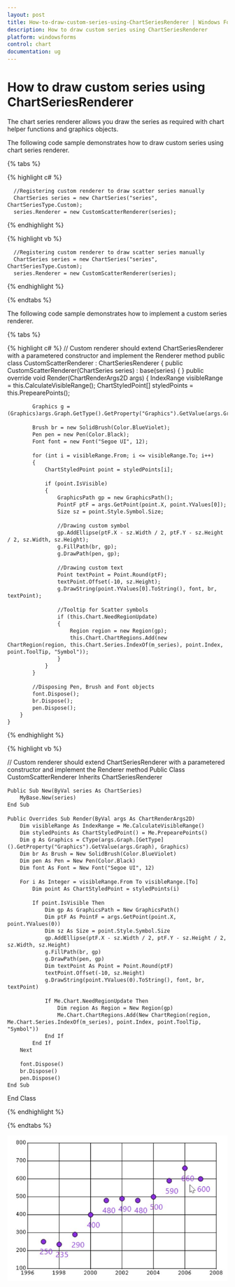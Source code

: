 ```yaml
---
layout: post
title: How-to-draw-custom-series-using-ChartSeriesRenderer | Windows Forms | Syncfusion
description: How to draw custom series using ChartSeriesRenderer
platform: windowsforms
control: chart
documentation: ug
---
```


# How to draw custom series using ChartSeriesRenderer

The chart series renderer allows you draw the series as required with chart helper functions and graphics objects.

The following code sample demonstrates how to draw custom series using chart series renderer.

{% tabs %}

{% highlight c# %}

      //Registering custom renderer to draw scatter series manually
      ChartSeries series = new ChartSeries("series", ChartSeriesType.Custom);            
      series.Renderer = new CustomScatterRenderer(series);

{% endhighlight %}

{% highlight vb %}

      //Registering custom renderer to draw scatter series manually
      ChartSeries series = new ChartSeries("series", ChartSeriesType.Custom);            
      series.Renderer = new CustomScatterRenderer(series);

{% endhighlight %}

{% endtabs %}	

The following code sample demonstrates how to implement a custom series renderer.

{% tabs %}

{% highlight c# %}
// Custom renderer should extend ChartSeriesRenderer with a parametered constructor and implement the Renderer method
    public class CustomScatterRenderer : ChartSeriesRenderer
    {
        public CustomScatterRenderer(ChartSeries series)
            : base(series)
        {
        }
        public override void Render(ChartRenderArgs2D args)
        {
            IndexRange visibleRange = this.CalculateVisibleRange();
            ChartStyledPoint[] styledPoints = this.PrepearePoints();

            Graphics g = (Graphics)args.Graph.GetType().GetProperty("Graphics").GetValue(args.Graph);

            Brush br = new SolidBrush(Color.BlueViolet);
            Pen pen = new Pen(Color.Black);
            Font font = new Font("Segoe UI", 12);

            for (int i = visibleRange.From; i <= visibleRange.To; i++)
            {
                ChartStyledPoint point = styledPoints[i];

                if (point.IsVisible)
                {
                    GraphicsPath gp = new GraphicsPath();
                    PointF ptF = args.GetPoint(point.X, point.YValues[0]);
                    Size sz = point.Style.Symbol.Size;

                    //Drawing custom symbol
                    gp.AddEllipse(ptF.X - sz.Width / 2, ptF.Y - sz.Height / 2, sz.Width, sz.Height);
                    g.FillPath(br, gp);
                    g.DrawPath(pen, gp);

                    //Drawing custom text
                    Point textPoint = Point.Round(ptF);
                    textPoint.Offset(-10, sz.Height);
                    g.DrawString(point.YValues[0].ToString(), font, br, textPoint);

                    //Tooltip for Scatter symbols
                    if (this.Chart.NeedRegionUpdate)
                    {
                        Region region = new Region(gp);
                        this.Chart.ChartRegions.Add(new ChartRegion(region, this.Chart.Series.IndexOf(m_series), point.Index, point.ToolTip, "Symbol"));
                    }
                }
            }

            //Disposing Pen, Brush and Font objects
            font.Dispose();
            br.Dispose();
            pen.Dispose();
        }
    }

{% endhighlight %}

{% highlight vb %}

// Custom renderer should extend ChartSeriesRenderer with a parametered constructor and implement the Renderer method
   Public Class CustomScatterRenderer Inherits ChartSeriesRenderer

    Public Sub New(ByVal series As ChartSeries)
        MyBase.New(series)
    End Sub

    Public Overrides Sub Render(ByVal args As ChartRenderArgs2D)
        Dim visibleRange As IndexRange = Me.CalculateVisibleRange()
        Dim styledPoints As ChartStyledPoint() = Me.PrepearePoints()
        Dim g As Graphics = CType(args.Graph.[GetType]().GetProperty("Graphics").GetValue(args.Graph), Graphics)
        Dim br As Brush = New SolidBrush(Color.BlueViolet)
        Dim pen As Pen = New Pen(Color.Black)
        Dim font As Font = New Font("Segoe UI", 12)

        For i As Integer = visibleRange.From To visibleRange.[To]
            Dim point As ChartStyledPoint = styledPoints(i)

            If point.IsVisible Then
                Dim gp As GraphicsPath = New GraphicsPath()
                Dim ptF As PointF = args.GetPoint(point.X, point.YValues(0))
                Dim sz As Size = point.Style.Symbol.Size
                gp.AddEllipse(ptF.X - sz.Width / 2, ptF.Y - sz.Height / 2, sz.Width, sz.Height)
                g.FillPath(br, gp)
                g.DrawPath(pen, gp)
                Dim textPoint As Point = Point.Round(ptF)
                textPoint.Offset(-10, sz.Height)
                g.DrawString(point.YValues(0).ToString(), font, br, textPoint)

                If Me.Chart.NeedRegionUpdate Then
                    Dim region As Region = New Region(gp)
                    Me.Chart.ChartRegions.Add(New ChartRegion(region, Me.Chart.Series.IndexOf(m_series), point.Index, point.ToolTip, "Symbol"))
                End If
            End If
        Next

        font.Dispose()
        br.Dispose()
        pen.Dispose()
    End Sub
End Class

{% endhighlight %}

{% endtabs %}	

![Chart customRender](How-to-draw-custom-series-using-ChartSeriesRenderer_images/How-to-draw-custom-series-using-ChartSeriesRenderer-img1.jpg)


